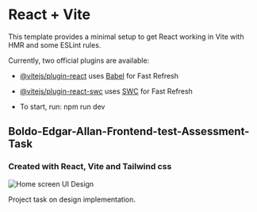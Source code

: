# React + Vite

This template provides a minimal setup to get React working in Vite with HMR and some ESLint rules.

Currently, two official plugins are available:

- [@vitejs/plugin-react](https://github.com/vitejs/vite-plugin-react/blob/main/packages/plugin-react/README.md) uses [Babel](https://babeljs.io/) for Fast Refresh
- [@vitejs/plugin-react-swc](https://github.com/vitejs/vite-plugin-react-swc) uses [SWC](https://swc.rs/) for Fast Refresh

- To start, run: npm run dev

## Boldo-Edgar-Allan-Frontend-test-Assessment-Task
### Created with React, Vite and Tailwind css 
![Home screen UI Design](https://res.cloudinary.com/dawcdhbhs/image/upload/v1728292174/boldo_tqzhtb.png)

Project task on design implementation.







